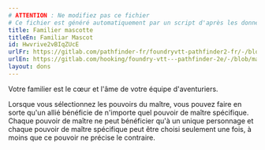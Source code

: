```yaml
---
# ATTENTION : Ne modifiez pas ce fichier
# Ce fichier est généré automatiquement par un script d'après les données du module Foundry VTT officiel et de sa traduction
title: Familier mascotte
titleEn: Familiar Mascot
id: Hwvrive2vBIqZUcE
urlFr: https://gitlab.com/pathfinder-fr/foundryvtt-pathfinder2-fr/-/blob/master/data/feats/Hwvrive2vBIqZUcE.htm
urlEn: https://gitlab.com/hooking/foundry-vtt---pathfinder-2e/-/blob/master/packs/data/feats.db/familiar-mascot.json
layout: dons
---
```

Votre familier est le cœur et l'âme de votre équipe d'aventuriers.

Lorsque vous sélectionnez les pouvoirs du maître, vous pouvez faire en sorte qu'un allié bénéficie de n'importe quel pouvoir de maître spécifique. Chaque pouvoir de maître ne peut bénéficier qu'à un unique personnage et chaque pouvoir de maître spécifique peut être choisi seulement une fois, à moins que ce pouvoir ne précise le contraire.
